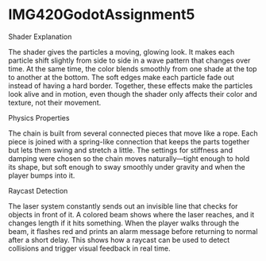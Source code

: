 # IMG420GodotAssignment5

Shader Explanation

The shader gives the particles a moving, glowing look. It makes each particle shift slightly from side to side in a wave pattern that changes over time. At the same time, the color blends smoothly from one shade at the top to another at the bottom. The soft edges make each particle fade out instead of having a hard border. Together, these effects make the particles look alive and in motion, even though the shader only affects their color and texture, not their movement.

Physics Properties

The chain is built from several connected pieces that move like a rope. Each piece is joined with a spring-like connection that keeps the parts together but lets them swing and stretch a little. The settings for stiffness and damping were chosen so the chain moves naturally—tight enough to hold its shape, but soft enough to sway smoothly under gravity and when the player bumps into it.

Raycast Detection

The laser system constantly sends out an invisible line that checks for objects in front of it. A colored beam shows where the laser reaches, and it changes length if it hits something. When the player walks through the beam, it flashes red and prints an alarm message before returning to normal after a short delay. This shows how a raycast can be used to detect collisions and trigger visual feedback in real time.
